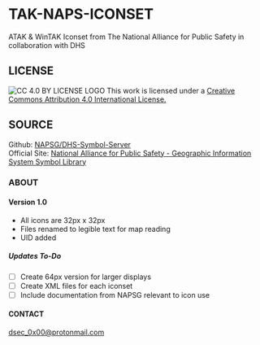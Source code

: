 # TAK-NAPS-ICONSET
ATAK &amp; WinTAK Iconset from The National Alliance for Public Safety in collaboration with DHS
<!-- Rradme Version 1.0 -->
## LICENSE 
![CC 4.0 BY LICENSE LOGO](https://mirrors.creativecommons.org/presskit/buttons/88x31/png/by.png)
This work is licensed under a [Creative Commons Attribution 4.0 International License.](https://creativecommons.org/licenses/by/4.0/)

## SOURCE
Github: [NAPSG/DHS-Symbol-Server](https://github.com/NAPSG/DHS-Symbol-Server) <br>
Official Site: [National Alliance for Public Safety - Geographic Information System Symbol Library](https://www.napsgfoundation.org/all-resources/symbology-library/)

### ABOUT
#### Version 1.0
- All icons are 32px x 32px
- Files renamed to legible text for map reading
- UID added

##### Updates To-Do
- [ ] Create 64px version for larger displays
- [ ] Create XML files for each iconset
- [ ] Include documentation from NAPSG relevant to icon use

#### CONTACT
dsec_0x00@protonmail.com

<!-- add link to YouTube creator who published the information on this source, a gif and link to a guide on importing iconsets, links to other iconsets and github TAK resources -->

